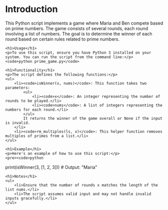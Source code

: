  <h1>Introduction</h1>
    <p>This Python script implements a game where Maria and Ben compete based on prime numbers. The game consists of several rounds, each round involving a list of numbers. The goal is to determine the winner of each round based on certain rules related to prime numbers.</p>
    
    <h1>Usage</h1>
    <p>To use this script, ensure you have Python 3 installed on your system. You can run the script from the command line:</p>
    <code>python prime_game.py</code>
    
    <h1>Functionality</h1>
    <p>The script defines the following functions:</p>
    <ul>
        <li><code>isWinner(x, nums)</code>: This function takes two parameters:
            <ul>
                <li><code>x</code>: An integer representing the number of rounds to be played.</li>
                <li><code>nums</code>: A list of integers representing the numbers for each round.</li>
            </ul>
            It returns the winner of the game overall or None if the input is invalid.
        </li>
        <li><code>rm_multiples(ls, x)</code>: This helper function removes multiples of primes from a list.</li>
    </ul>
    
    <h1>Example</h1>
    <p>Here's an example of how to use this script:</p>
    <pre><code>python
print(isWinner(3, [1, 2, 3]))  # Output: "Maria"
    </code></pre>
    
    <h1>Notes</h1>
    <ul>
        <li>Ensure that the number of rounds x matches the length of the list nums.</li>
        <li>The script assumes valid input and may not handle invalid inputs gracefully.</li>
    </ul>